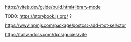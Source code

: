 https://vitejs.dev/guide/build.html#library-mode

TODO: https://storybook.js.org/ ?

https://www.npmjs.com/package/postcss-add-root-selector

https://tailwindcss.com/docs/guides/vite